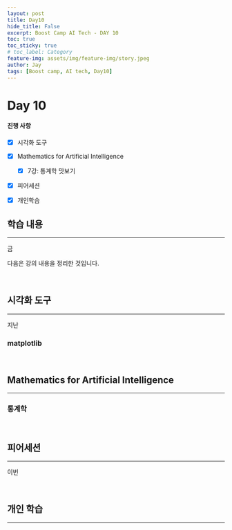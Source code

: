 ```yaml
---
layout: post
title: Day10
hide_title: False
excerpt: Boost Camp AI Tech - DAY 10
toc: true
toc_sticky: true
# toc_label: Category
feature-img: assets/img/feature-img/story.jpeg
author: Jay
tags: [Boost camp, AI tech, Day10]
---
```


# Day 10

#### 진행 사항
  - [x] 시각화 도구
  - [x] Mathematics for Artificial Intelligence
    - [x] 7강: 통계학 맛보기
  - [x] 피어세션 
  - [x] 개인학습


## 학습 내용
---
금 

다음은 강의 내용을 정리한 것입니다.   

<br> 

## 시각화 도구
---
지난 

### matplotlib



<br>

## Mathematics for Artificial Intelligence
---   
### 통계학 



<br>

## 피어세션
---
이번   

<br>

## 개인 학습
---
